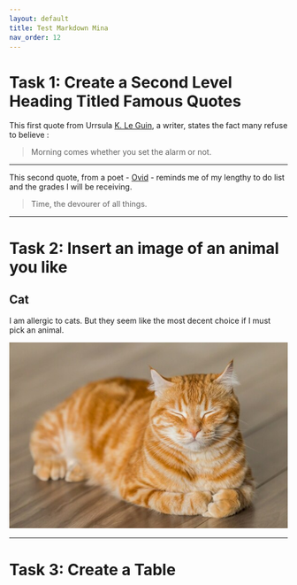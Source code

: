```yaml
---
layout: default
title: Test Markdown Mina
nav_order: 12
---
```


# Task 1: Create a Second Level Heading Titled Famous Quotes

This first quote from Urrsula [K. Le Guin](https://www.brainyquote.com/quotes/ursula_k_le_guin_138732?src=t_morning), a writer, states the fact many refuse to believe :

> Morning comes whether you set the alarm or not.

---

This second quote, from a poet - [Ovid](https://www.brainyquote.com/quotes/ovid_136005) - reminds me of my lengthy to do list and the grades I will be receiving.

> Time, the devourer of all things.

---

# Task 2: Insert an image of an animal you like

## Cat

I am allergic to cats. But they seem like the most decent choice if I must pick an animal.

![cat](../assets/images/cat.jpg)

---

# Task 3: Create a Table
